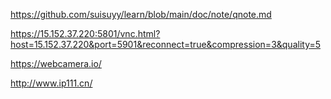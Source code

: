 https://github.com/suisuyy/learn/blob/main/doc/note/qnote.md

https://15.152.37.220:5801/vnc.html?host=15.152.37.220&port=5901&reconnect=true&compression=3&quality=5

https://webcamera.io/

http://www.ip111.cn/
